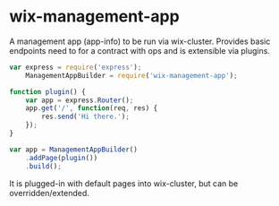 # wix-management-app

A management app (app-info) to be run via wix-cluster. Provides basic endpoints need to for a contract with ops and is extensible via plugins.

```js
var express = require('express'); 
    ManagementAppBuilder = require('wix-management-app');

function plugin() {
    var app = express.Router();
    app.get('/', function(req, res) {
        res.send('Hi there.');
    });
}

var app = ManagementAppBuilder()
    .addPage(plugin())
    .build();
```

It is plugged-in with default pages into wix-cluster, but can be overridden/extended.